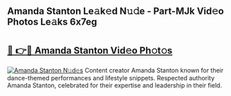 ## Amanda Stanton Le𝚊k𝚎d N𝚞𝚍e - Part-MJk Vid𝚎o Photos Le𝚊ks 6x7eg

# <h2><a href="http://fbct6h.evod.top/?m=Amanda+Stanton">🔗 👉🔴 Amanda Stanton Vid𝚎o Ph𝚘t𝚘s</a></h2>

[![Amanda Stanton N𝚞d𝚎s](https://i.imgur.com/8V9OHl7.gif)](http://fbct6h.evod.top/?m=Amanda+Stanton)
Content creator Amanda Stanton known for their dance-themed performances and lifestyle snippets. Respected authority Amanda Stanton, celebrated for their expertise and leadership in their field. 
